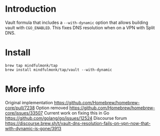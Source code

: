 # Introduction

Vault formula that includes a `--with-dynamic` option that allows building vault with `CGO_ENABLED`.
This fixes DNS resolution when on a VPN with Split DNS.

# Install

```
brew tap mindfulmonk/tap
brew install mindfulmonk/tap/vault --with-dynamic
```


# More info

Original implementation https://github.com/Homebrew/homebrew-core/pull/7238
Option removed https://github.com/Homebrew/homebrew-core/issues/33507
Current work on fixing this in Go https://github.com/golang/go/issues/12524
Discourse forum https://discourse.brew.sh/t/vault-dns-resolution-fails-on-vpn-now-that-with-dynamic-is-gone/3913
